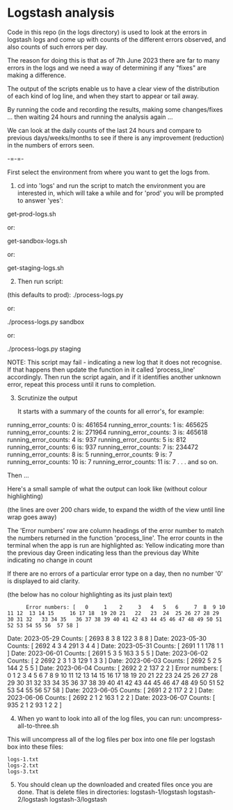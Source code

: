 # Logstash analysis

Code in this repo (in the logs directory) is used to look at the errors in logstash logs
and come up with counts of the different errors observed, and also counts of such errors per day.

The reason for doing this is that as of 7th June 2023 there are far to many errors in the logs
and we need a way of determining if any "fixes" are making a difference.

The output of the scripts enable us to have a clear view of the distribution of each kind of log line,
and when they start to appear or tail away.

By running the code and recording the results, making some changes/fixes ... then waiting 24 hours and
running the analysis again ...

We can look at the daily counts of the last 24 hours and compare to previous days/weeks/months to see
if there is any improvement (reduction) in the numbers of errors seen.

-=-=-

First select the environment from where you want to get the logs from.

1. cd into 'logs' and run the script to match the environment you are interested in, which will take
   a while and for 'prod' you will be prompted to answer 'yes':

  get-prod-logs.sh

   or:

  get-sandbox-logs.sh

   or:

  get-staging-logs.sh

2. Then run script:
  
  (this defaults to prod):
  ./process-logs.py

   or:

  ./process-logs.py sandbox

   or:

  ./process-logs.py staging

  NOTE: This script may fail - indicating a new log that it does not recognise.
        If that happens then update the function in it called 'process_line' accordingly.
        Then run the script again, and if it identifies another unknown error,
        repeat this process until it runs to completion.

3. Scrutinize the output

   It starts with a summary of the counts for all error's, for example:

running_error_counts: 0 is: 461654
running_error_counts: 1 is: 465625
running_error_counts: 2 is: 271964
running_error_counts: 3 is: 465618
running_error_counts: 4 is: 937
running_error_counts: 5 is: 812
running_error_counts: 6 is: 937
running_error_counts: 7 is: 234472
running_error_counts: 8 is: 5
running_error_counts: 9 is: 7
running_error_counts: 10 is: 7
running_error_counts: 11 is: 7
.
.
. and so on.


   Then ...

   Here's a small sample of what the output can look like (without colour highlighting)

   (the lines are over 200 chars wide, to expand the width of the view until line wrap goes away)

   The 'Error numbers' row are column headings of the error number to match the numbers returned in the function
   'process_line'.
   The error counts in the terminal when the app is run are highlighted as:
      Yellow indicating more than the previous day
      Green indicating less than the previous day
      White indicating no change in count
   
   If there are no errors of a particular error type on a day, then no number '0' is displayed to aid clarity.

   (the below has no colour highlighting as its just plain text)

          Error numbers: [   0     1    2     3   4   5   6     7  8  9 10 11 12  13 14 15     16 17 18  19 20 21   22   23  24  25 26 27 28 29 30 31 32   33 34 35   36 37 38 39 40 41 42 43 44 45 46 47 48 49 50 51 52 53 54 55 56  57 58 ]
Date: 2023-05-29 Counts: [           2693         8   3   8   122                  3                      8                                                 8                                                                               ]
Date: 2023-05-30 Counts: [           2692         4   3   4   291                  3                      4                                                 4                                                                               ]
Date: 2023-05-31 Counts: [           2691         1       1   178                                         1                                                 1                                                                               ]
Date: 2023-06-01 Counts: [           2691         5   3   5   163                  3                      5                                                 5                                                                               ]
Date: 2023-06-02 Counts: [         2 2692     2   3   1   3   129                  1                      3                                                 3                                                                               ]
Date: 2023-06-03 Counts: [           2692         5   2   5   144                  2                      5                                                 5                                                                               ]
Date: 2023-06-04 Counts: [           2692         2       2   137                                         2                                                 2                                                                               ]
          Error numbers: [   0     1    2     3   4   5   6     7  8  9 10 11 12  13 14 15     16 17 18  19 20 21   22   23  24  25 26 27 28 29 30 31 32   33 34 35   36 37 38 39 40 41 42 43 44 45 46 47 48 49 50 51 52 53 54 55 56  57 58 ]
Date: 2023-06-05 Counts: [           2691         2       2   117                                         2                                                 2                                                                               ]
Date: 2023-06-06 Counts: [           2692         2   1   2   163                  1                      2                                                 2                                                                               ]
Date: 2023-06-07 Counts: [            935         2   1   2    93                  1                      2                                                 2                                                                               ]

4. When yo want to look into all of the log files, you can run: uncompress-all-to-three.sh

  This will uncompress all of the log files per box into one file per logstash box into these files:

    logs-1.txt
    logs-2.txt
    logs-3.txt

5. You should clean up the downloaded and created files once you are done.
   That is delete files in directories:
   logstash-1/logstash
   logstash-2/logstash
   logstash-3/logstash
  